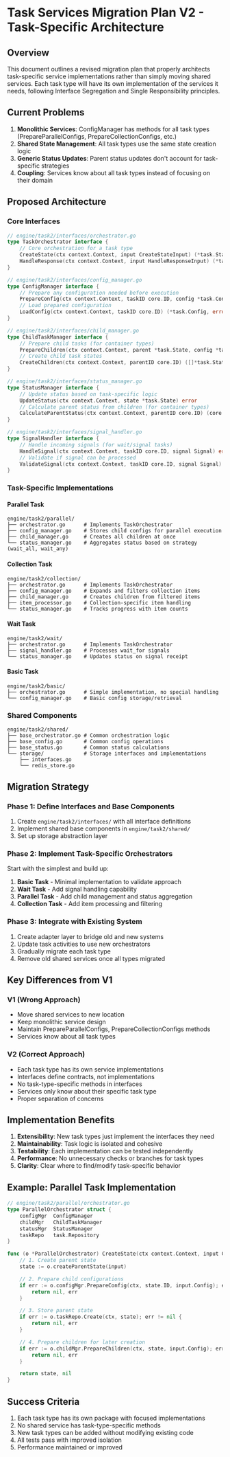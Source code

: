 # Task Services Migration Plan V2 - Task-Specific Architecture

## Overview

This document outlines a revised migration plan that properly architects task-specific service implementations rather than simply moving shared services. Each task type will have its own implementation of the services it needs, following Interface Segregation and Single Responsibility principles.

## Current Problems

1. **Monolithic Services**: ConfigManager has methods for all task types (PrepareParallelConfigs, PrepareCollectionConfigs, etc.)
2. **Shared State Management**: All task types use the same state creation logic
3. **Generic Status Updates**: Parent status updates don't account for task-specific strategies
4. **Coupling**: Services know about all task types instead of focusing on their domain

## Proposed Architecture

### Core Interfaces

```go
// engine/task2/interfaces/orchestrator.go
type TaskOrchestrator interface {
    // Core orchestration for a task type
    CreateState(ctx context.Context, input CreateStateInput) (*task.State, error)
    HandleResponse(ctx context.Context, input HandleResponseInput) (*task.Response, error)
}

// engine/task2/interfaces/config_manager.go
type ConfigManager interface {
    // Prepare any configuration needed before execution
    PrepareConfig(ctx context.Context, taskID core.ID, config *task.Config) error
    // Load prepared configuration
    LoadConfig(ctx context.Context, taskID core.ID) (*task.Config, error)
}

// engine/task2/interfaces/child_manager.go
type ChildTaskManager interface {
    // Prepare child tasks (for container types)
    PrepareChildren(ctx context.Context, parent *task.State, config *task.Config) error
    // Create child task states
    CreateChildren(ctx context.Context, parentID core.ID) ([]*task.State, error)
}

// engine/task2/interfaces/status_manager.go
type StatusManager interface {
    // Update status based on task-specific logic
    UpdateStatus(ctx context.Context, state *task.State) error
    // Calculate parent status from children (for container types)
    CalculateParentStatus(ctx context.Context, parentID core.ID) (core.StatusType, error)
}

// engine/task2/interfaces/signal_handler.go
type SignalHandler interface {
    // Handle incoming signals (for wait/signal tasks)
    HandleSignal(ctx context.Context, taskID core.ID, signal Signal) error
    // Validate if signal can be processed
    ValidateSignal(ctx context.Context, taskID core.ID, signal Signal) error
}
```

### Task-Specific Implementations

#### Parallel Task

```
engine/task2/parallel/
├── orchestrator.go      # Implements TaskOrchestrator
├── config_manager.go    # Stores child configs for parallel execution
├── child_manager.go     # Creates all children at once
└── status_manager.go    # Aggregates status based on strategy (wait_all, wait_any)
```

#### Collection Task

```
engine/task2/collection/
├── orchestrator.go      # Implements TaskOrchestrator
├── config_manager.go    # Expands and filters collection items
├── child_manager.go     # Creates children from filtered items
├── item_processor.go    # Collection-specific item handling
└── status_manager.go    # Tracks progress with item counts
```

#### Wait Task

```
engine/task2/wait/
├── orchestrator.go      # Implements TaskOrchestrator
├── signal_handler.go    # Processes wait_for signals
└── status_manager.go    # Updates status on signal receipt
```

#### Basic Task

```
engine/task2/basic/
├── orchestrator.go      # Simple implementation, no special handling
└── config_manager.go    # Basic config storage/retrieval
```

### Shared Components

```
engine/task2/shared/
├── base_orchestrator.go # Common orchestration logic
├── base_config.go       # Common config operations
├── base_status.go       # Common status calculations
└── storage/             # Storage interfaces and implementations
    ├── interfaces.go
    └── redis_store.go
```

## Migration Strategy

### Phase 1: Define Interfaces and Base Components

1. Create `engine/task2/interfaces/` with all interface definitions
2. Implement shared base components in `engine/task2/shared/`
3. Set up storage abstraction layer

### Phase 2: Implement Task-Specific Orchestrators

Start with the simplest and build up:

1. **Basic Task** - Minimal implementation to validate approach
2. **Wait Task** - Add signal handling capability
3. **Parallel Task** - Add child management and status aggregation
4. **Collection Task** - Add item processing and filtering

### Phase 3: Integrate with Existing System

1. Create adapter layer to bridge old and new systems
2. Update task activities to use new orchestrators
3. Gradually migrate each task type
4. Remove old shared services once all types migrated

## Key Differences from V1

### V1 (Wrong Approach)

- Move shared services to new location
- Keep monolithic service design
- Maintain PrepareParallelConfigs, PrepareCollectionConfigs methods
- Services know about all task types

### V2 (Correct Approach)

- Each task type has its own service implementations
- Interfaces define contracts, not implementations
- No task-type-specific methods in interfaces
- Services only know about their specific task type
- Proper separation of concerns

## Implementation Benefits

1. **Extensibility**: New task types just implement the interfaces they need
2. **Maintainability**: Task logic is isolated and cohesive
3. **Testability**: Each implementation can be tested independently
4. **Performance**: No unnecessary checks or branches for task types
5. **Clarity**: Clear where to find/modify task-specific behavior

## Example: Parallel Task Implementation

```go
// engine/task2/parallel/orchestrator.go
type ParallelOrchestrator struct {
    configMgr  ConfigManager
    childMgr   ChildTaskManager
    statusMgr  StatusManager
    taskRepo   task.Repository
}

func (o *ParallelOrchestrator) CreateState(ctx context.Context, input CreateStateInput) (*task.State, error) {
    // 1. Create parent state
    state := o.createParentState(input)

    // 2. Prepare child configurations
    if err := o.configMgr.PrepareConfig(ctx, state.ID, input.Config); err != nil {
        return nil, err
    }

    // 3. Store parent state
    if err := o.taskRepo.Create(ctx, state); err != nil {
        return nil, err
    }

    // 4. Prepare children for later creation
    if err := o.childMgr.PrepareChildren(ctx, state, input.Config); err != nil {
        return nil, err
    }

    return state, nil
}
```

## Success Criteria

1. Each task type has its own package with focused implementations
2. No shared service has task-type-specific methods
3. New task types can be added without modifying existing code
4. All tests pass with improved isolation
5. Performance maintained or improved
